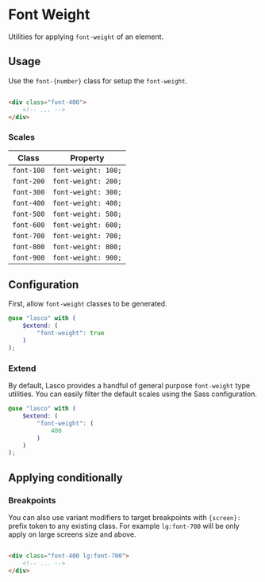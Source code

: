 # Font Weight

Utilities for applying `font-weight` of an element.

## Usage

Use the `font-{number}` class for setup the `font-weight`.

```html

<div class="font-400">
    <!-- ... -->
</div>
```

### Scales

| Class      | Property            |
|------------|---------------------|
| `font-100` | `font-weight: 100;` |
| `font-200` | `font-weight: 200;` |
| `font-300` | `font-weight: 300;` |
| `font-400` | `font-weight: 400;` |
| `font-500` | `font-weight: 500;` |
| `font-600` | `font-weight: 600;` |
| `font-700` | `font-weight: 700;` |
| `font-800` | `font-weight: 800;` |
| `font-900` | `font-weight: 900;` |

## Configuration

First, allow `font-weight` classes to be generated.

```scss
@use "lasco" with (
    $extend: (
        "font-weight": true
    )
);
```

### Extend

By default, Lasco provides a handful of general purpose `font-weight` type utilities. You can easily filter the default
scales using the Sass configuration.

```scss
@use "lasco" with (
    $extend: (
        "font-weight": (
            400
        )
    )
);
```

## Applying conditionally

### Breakpoints

You can also use variant modifiers to target breakpoints with `{screen}:` prefix token to any existing class. For
example `lg:font-700` will be only apply on large screens size and above.

```html

<div class="font-400 lg:font-700">
    <!-- ... -->
</div>
```

